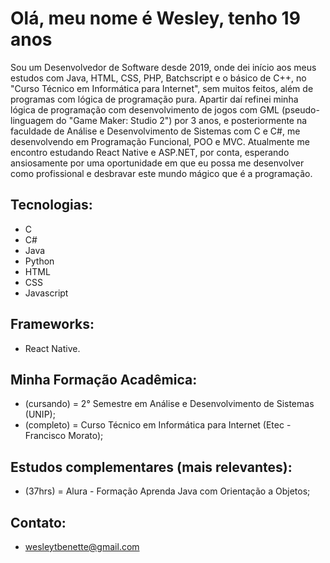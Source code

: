 # Olá, meu nome é Wesley, tenho 19 anos
Sou um Desenvolvedor de Software desde 2019, onde dei início aos meus estudos com Java, HTML, CSS, PHP, Batchscript e o básico de C++, no "Curso Técnico em Informática para Internet", sem muitos feitos, além de programas com lógica de programação pura.
Apartir daí refinei minha lógica de programação com desenvolvimento de jogos com GML (pseudo-linguagem do "Game Maker: Studio 2") por 3 anos, e posteriormente na faculdade de Análise e Desenvolvimento de Sistemas com C e C#, me desenvolvendo em Programação Funcional, POO e MVC.
Atualmente me encontro estudando React Native e ASP.NET, por conta, esperando ansiosamente por uma oportunidade em que eu possa me desenvolver como profissional e desbravar este mundo mágico que é a programação.

## Tecnologias:
- C
- C#
- Java
- Python
- HTML
- CSS
- Javascript

## Frameworks:
- React Native.

## Minha Formação Acadêmica:
- (cursando) = 2° Semestre em Análise e Desenvolvimento de Sistemas (UNIP);
- (completo) = Curso Técnico em Informática para Internet (Etec - Francisco Morato);

## Estudos complementares (mais relevantes):
- (37hrs) = Alura - Formação Aprenda Java com Orientação a Objetos;

## Contato:
- wesleytbenette@gmail.com
